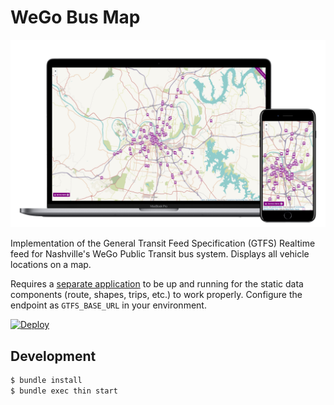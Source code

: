 # WeGo Bus Map

![screenshot](screenshot.png)

Implementation of the General Transit Feed Specification (GTFS) Realtime feed for Nashville's WeGo Public Transit bus system. Displays all vehicle locations on a map.

Requires a [separate application](https://github.com/stephenyeargin/gtfs-rails-api) to be up and running for the static data components (route, shapes, trips, etc.) to work properly. Configure the endpoint as `GTFS_BASE_URL` in your environment.

[![Deploy](https://www.herokucdn.com/deploy/button.svg)](https://heroku.com/deploy)

## Development

```bash
$ bundle install
$ bundle exec thin start
```
